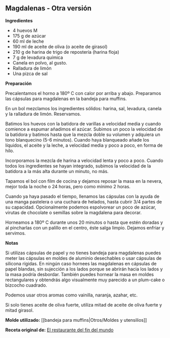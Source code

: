 ## Magdalenas - Otra versión

**Ingredientes**

- 4 huevos M
- 175 g de azúcar
- 60 ml de leche
- 190 ml de aceite de oliva (o aceite de girasol)
- 210 g de harina de trigo de repostería (harina floja)
- 7 g de levadura química
- Canela en polvo, al gusto. 
- Ralladura de limón
- Una pizca de sal

**Preparación**

Precalentamos el horno a 180º C con calor por arriba y abajo. Preparamos las cápsulas para magdalenas en la bandeja para muffins. 

En un bol mezclamos los ingredientes sólidos: harina, sal, levadura, canela y la ralladura de limón. Reservamos.

Batimos los huevos con la batidora de varillas a velocidad media y cuando comience a espumar añadimos el azúcar. Subimos un poco la velocidad de la batidora y batimos hasta que la mezcla doble su volumen y adquiera un tono blanquecino (5-6 minutos). Cuando haya blanqueado añade los líquidos, el aceite y la leche, a velocidad media y poco a poco, en forma de hilo.

Incorporamos la mezcla de harina a velocidad lenta y poco a poco. Cuando todos los ingredientes se hayan integrado, subimos la velocidad de la batidora a la más alta durante un minuto, no más.

Tapamos el bol con film de cocina y dejamos reposar la masa en la nevera, mejor toda la noche o 24 horas, pero como mínimo 2 horas.

Cuando ya haya pasado el tiempo, llenamos las cápsulas con la ayuda de una manga pastelera o una cuchara de helados, hasta cubrir 3/4 partes de su capacidad. Opcionalmente podemos espolvorear un poco de azúcar, virutas de chocolate o semillas sobre la magdalena para decorar.

Horneamos a 180º C durante unos 20 minutos o hasta que estén doradas y al pincharlas con un palillo en el centro, éste salga limpio. Dejamos enfriar y servimos.

**Notas**

Si utilizas cápsulas de papel y no tienes bandeja para magdalenas puedes meter las cápsulas en moldes de aluminio desechables o usar cápsulas de silicona rígidas. En ningún caso hornees las magdalenas en cápsulas de papel blandas, sin sujección a los lados porque se abrirán hacia los lados y la masa podría desbordar. También puedes hornear la masa en moldes rectangulares y obtendrás algo visualmente muy parecido a un plum-cake o bizcocho cuadrado.

Podemos usar otros aromas como vainilla, naranja, azahar, etc. 

Si solo tienes aceite de oliva fuerte, utiliza mitad de aceite de oliva fuerte y mitad girasol.

**Molde utilizado:** [[bandeja para muffins|Otros/Moldes y utensilios]]

**Receta original de:** [El restaurante del fin del mundo](http://restaurantefinmundo.blogspot.com/2014/05/las-magdalenas-de-toda-la-vida-de.html)